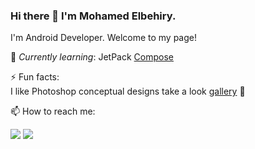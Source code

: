 ### Hi there 👋  I'm Mohamed Elbehiry.
I'm Android Developer. Welcome to my page!

🌱 *Currently learning*: JetPack [Compose](https://developer.android.com/jetpack/compose)

⚡ Fun facts:<br>
I like Photoshop conceptual designs take a look [gallery](http://www.deviantart.com/elbehiry4/gallery) 🤩

📫 How to reach me: <br>

<a href="https://www.linkedin.com/in/elbehiry"><img src="https://img.shields.io/badge/linkedin-%230177B5?style=flat&logo=linkedin&logoColor=white"/></a>
<a href="https://www.twitter.com/el6ehiry"><img src="https://img.shields.io/badge/twitter-%231DA1F2.svg?&style=flat&logo=twitter&logoColor=white"/></a>

<!--
**Elbehiry/elbehiry** is a ✨ _special_ ✨ repository because its `README.md` (this file) appears on your GitHub profile.

Here are some ideas to get you started:

- 🔭 I’m currently working on ...
- 🌱 I’m currently learning ...
- 👯 I’m looking to collaborate on ...
- 🤔 I’m looking for help with ...
- 💬 Ask me about ...
- 📫 How to reach me: ...
- 😄 Pronouns: ...
- ⚡ Fun fact: ...
-->
